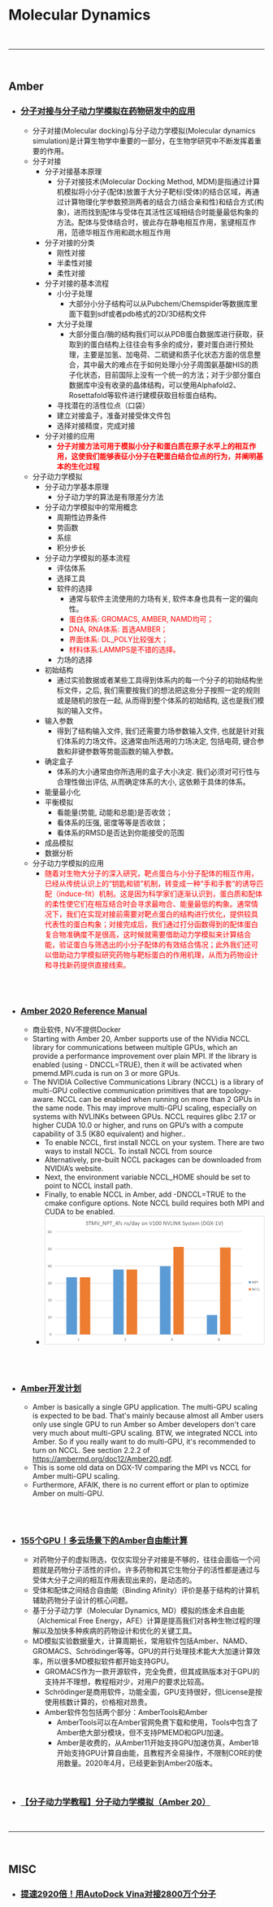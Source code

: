 # Molecular Dynamics


<br>

****
<br>

## Amber

* ### [分子对接与分子动力学模拟在药物研发中的应用](https://www.iivd.net/thread-63985-1-1.html)
  * 分子对接(Molecular docking)与分子动力学模拟(Molecular dynamics simulation)是计算生物学中重要的一部分，在生物学研究中不断发挥着重要的作用。
  * 分子对接
    * 分子对接基本原理
      * 分子对接技术(Molecular Docking Method, MDM)是指通过计算机模拟将小分子(配体)放置于大分子靶标(受体)的结合区域，再通过计算物理化学参数预测两者的结合力(结合亲和性)和结合方式(构象)，进而找到配体与受体在其活性区域相结合时能量最低构象的方法。配体与受体结合时，彼此存在静电相互作用，氢键相互作用，范德华相互作用和疏水相互作用
    * 分子对接的分类
      * 刚性对接
      * 半柔性对接
      * 柔性对接
    * 分子对接的基本流程
      * 小分子处理
        * 大部分小分子结构可以从Pubchem/Chemspider等数据库里面下载到sdf或者pdb格式的2D/3D结构文件
      * 大分子处理
        * 大部分蛋白/酶的结构我们可以从PDB蛋白数据库进行获取，获取到的蛋白结构上往往会有多余的成分，要对蛋白进行预处理，主要是加氢、加电荷、二硫键和质子化状态方面的信息整合，其中最大的难点在于如何处理小分子周围氨基酸HIS的质子化状态，目前国际上没有一个统一的方法；对于少部分蛋白数据库中没有收录的晶体结构，可以使用Alphafold2、Rosettafold等软件进行建模获取目标蛋白结构。
      * 寻找潜在的活性位点（口袋）
      * 建立对接盒子，准备对接受体文件包
      * 选择对接精度，完成对接
    * 分子对接的应用
      * **<font color='red'>分子对接方法可用于模拟小分子和蛋白质在原子水平上的相互作用，这使我们能够表征小分子在靶蛋白结合位点的行为，并阐明基本的生化过程</font>**
  * 分子动力学模拟
    * 分子动力学基本原理
      * 分子动力学的算法是有限差分方法
    * 分子动力学模拟中的常用概念
      * 周期性边界条件
      * 势函数
      * 系综
      * 积分步长
    * 分子动力学模拟的基本流程
      * 评估体系
      * 选择工具
      * 软件的选择
        * 通常与软件主流使用的力场有关, 软件本身也具有一定的偏向性。
        * <font color='red'>蛋白体系: GROMACS, AMBER, NAMD均可；</font>
        * <font color='red'>DNA, RNA体系: 首选AMBER；</font>
        * <font color='red'>界面体系: DL_POLY比较强大；</font>
        * <font color='red'>材料体系:LAMMPS是不错的选择。</font>
      * 力场的选择
    * 初始结构
      * 通过实验数据或者某些工具得到体系内的每一个分子的初始结构坐标文件，之后, 我们需要按我们的想法把这些分子按照一定的规则或是随机的放在一起, 从而得到整个体系的初始结构, 这也是我们模拟的输入文件。
    * 输入参数
      * 得到了结构输入文件, 我们还需要力场参数输入文件, 也就是针对我们体系的力场文件。这通常由所选用的力场决定, 包括电荷, 键合参数和非键参数等势能函数的输入参数。
    * 确定盒子
      * 体系的大小通常由你所选用的盒子大小决定. 我们必须对可行性与合理性做出评估, 从而确定体系的大小, 这依赖于具体的体系。
    * 能量最小化
    * 平衡模拟
      * 看能量(势能, 动能和总能)是否收敛；
      * 看体系的压强, 密度等等是否收敛；
      * 看体系的RMSD是否达到你能接受的范围
    * 成品模拟
    * 数据分析
  * 分子动力学模拟的应用
    * <font color='red'>随着对生物大分子的深入研究，靶点蛋白与小分子配体的相互作用，已经从传统认识上的“钥匙和锁”机制，转变成一种“手和手套”的诱导匹配（induce-fit）机制。这是因为科学家们逐渐认识到，蛋白质和配体的柔性使它们在相互结合时会寻求最吻合、能量最低的构象。通常情况下，我们在实现对接前需要对靶点蛋白的结构进行优化，提供较具代表性的蛋白构象；对接完成后，我们通过打分函数得到的配体蛋白复合物准确度不是很高，这时候就需要借助动力学模拟来计算结合能，验证蛋白与筛选出的小分子配体的有效结合情况；此外我们还可以借助动力学模拟研究药物与靶标蛋白的作用机理，从而为药物设计和寻找新药提供直接线索。</font>


<br><br>

* ### [Amber 2020 Reference Manual](https://ambermd.org/doc12/Amber20.pdf)
  * 商业软件, NV不提供Docker
  * Starting with Amber 20, Amber supports use of the NVidia NCCL library for communications between multiple GPUs, which an provide a performance improvement over plain MPI. If the library is enabled (using - DNCCL=TRUE), then it will be activated when pmemd.MPI.cuda is run on 3 or more GPUs.
  * The NVIDIA Collective Communications Library (NCCL) is a library of multi-GPU collective communication primitives that are topology-aware. NCCL can be enabled when running on more than 2 GPUs in the same node. This may improve multi-GPU scaling, especially on systems with NVLINKs between GPUs. NCCL requires glibc 2.17 or higher CUDA 10.0 or higher, and runs on GPU’s with a compute capability of 3.5 (K80 equivalent) and higher..
    * To enable NCCL, first install NCCL on your system. There are two ways to install NCCL. To install NCCL from source
    * Alternatively, pre-built NCCL packages can be downloaded from NVIDIA’s website.
    * Next, the environment variable NCCL_HOME should be set to point to NCCL install path.
    * Finally, to enable NCCL in Amber, add -DNCCL=TRUE to the cmake configure options. Note NCCL build requires both MPI and CUDA to be enabled. 
    * ![](./images/Amber2020_nccl.jpg)

<br><br>

* ### [Amber开发计划]()
  * Amber is basically a single GPU application. The multi-GPU scaling is expected to be bad. That's mainly because almost all Amber users only use single GPU to run Amber so Amber developers don't care very much about multi-GPU scaling. BTW, we integrated NCCL into Amber. So if you really want to do multi-GPU, it's recommended to turn on NCCL. See section 2.2.2 of https://ambermd.org/doc12/Amber20.pdf.
  * This is some old data on DGX-1V comparing the MPI vs NCCL for Amber multi-GPU scaling.
  * Furthermore, AFAIK, there is no current effort or plan to optimize Amber on multi-GPU.

<br><br>

* ### [155个GPU！多云场景下的Amber自由能计算](https://fastonetech.com/blog/bio-amber-and-multi-cloud/)
  * 对药物分子的虚拟筛选，仅仅实现分子对接是不够的，往往会面临一个问题就是药物分子活性的评价。许多药物和其它生物分子的活性都是通过与受体大分子之间的相互作用表现出来的，是动态的。
  * 受体和配体之间结合自由能（Binding Afinity）评价是基于结构的计算机辅助药物分子设计的核心问题。
  * 基于分子动力学（Molecular Dynamics, MD）模拟的炼金术自由能（Alchemical Free Energy，AFE）计算是提高我们对各种生物过程的理解以及加快多种疾病的药物设计和优化的关键工具。
  * MD模拟实验数据量大，计算周期长，常用软件包括Amber、NAMD、GROMACS、Schrödinger等等。GPU的并行处理技术能大大加速计算效率，所以很多MD模拟软件都开始支持GPU。
    * GROMACS作为一款开源软件，完全免费，但其成熟版本对于GPU的支持并不理想，教程相对少，对用户的要求比较高。
    * Schrödinger是商用软件，功能全面，GPU支持很好，但License是按使用核数计算的，价格相对昂贵。
    * Amber软件包包括两个部分：AmberTools和Amber
      * AmberTools可以在Amber官网免费下载和使用，Tools中包含了Amber绝大部分模块，但不支持PMEMD和GPU加速。
      * Amber是收费的，从Amber11开始支持GPU加速仿真，Amber18开始支持GPU计算自由能，且教程齐全易操作，不限制CORE的使用数量。2020年4月，已经更新到Amber20版本。

<br>

* ### [【分子动力学教程】分子动力学模拟（Amber 20）](https://zhuanlan.zhihu.com/p/345627471)


<br>

****

<br>


## MISC

* ### [提速2920倍！用AutoDock Vina对接2800万个分子](https://fastonetech.com/blog/case-vina-20201021/)

